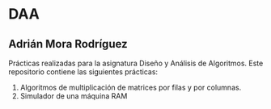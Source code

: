 # DAA
## Adrián Mora Rodríguez
Prácticas realizadas para la asignatura Diseño y Análisis de Algoritmos. Este repositorio contiene las siguientes prácticas:
1) Algoritmos de multiplicación de matrices por filas y por columnas.
2) Simulador de una máquina RAM

